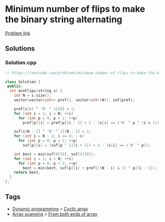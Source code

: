 # Minimum number of flips to make the binary string alternating

[Problem link](https://leetcode.com/problems/minimum-number-of-flips-to-make-the-binary-string-alternating)

## Solutions


### Solution.cpp
```cpp
// https://leetcode.com/problems/minimum-number-of-flips-to-make-the-binary-string-alternating

class Solution {
 public:
  int minFlips(string s) {
    int N = s.size();
    vector<vector<int>> pref(2, vector<int>(N)), suf{pref};

    pref[s[0] ^ '0' ^ 1][0] = 1;
    for (int i = 1; i < N; ++i)
      for (int p = 0; p < 2; ++p)
        pref[p][i] = pref[p][i - 1] + 1 - (s[i] == ('0' ^ p ^ (i & 1)));

    suf[s[N - 1] ^ '0' ^ 1][N - 1] = 1;
    for (int i = N - 2; i >= 0; --i)
      for (int p = 0; p < 2; ++p)
        suf[p][i] = (suf[p ^ 1][i + 1]) + 1 - (s[i] == ('0' ^ p));

    int best = min(suf[0][0], suf[1][0]);
    for (int i = 1; i < N; ++i)
      for (int p = 0; p < 2; ++p)
        best = min(best, suf[p][i] + pref[((N - i) & 1) ^ p][i - 1]);
    return best;
  }
};
```
## Tags

* [Dynamic programming](/Collections/dynamic-programming.md#dynamic-programming) > [Cyclic array](/Collections/dynamic-programming.md#cyclic-array)
* [Array scanning](/Collections/array-scanning.md#array-scanning) > [From both ends of array](/Collections/array-scanning.md#from-both-ends-of-array)
